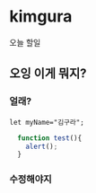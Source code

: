 # kimgura
오늘 할일
## 오잉 이게 뭐지?
### 얼래?
`let myName="김구라";`

```javascript
  function test(){
    alert();
  }
  ```
### 수정해야지
